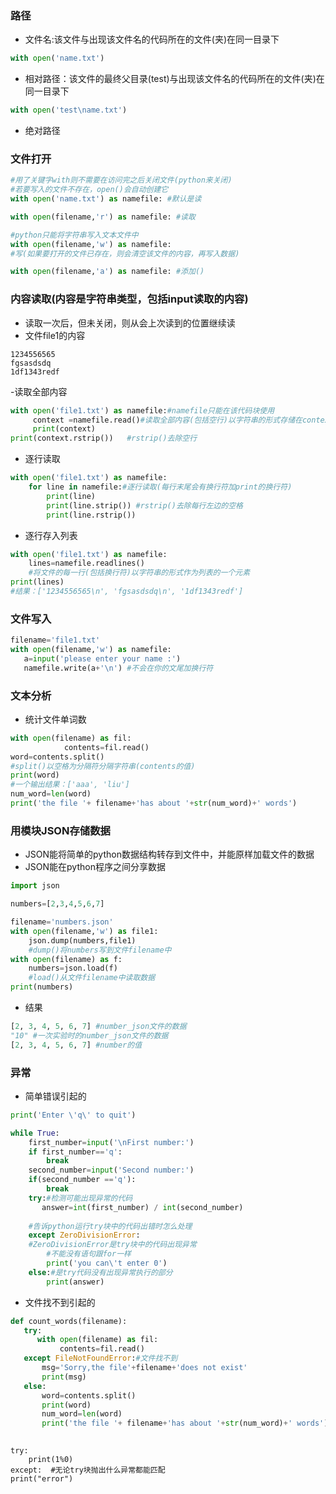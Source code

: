 
### 路径
- 文件名:该文件与出现该文件名的代码所在的文件(夹)在同一目录下
```python
with open('name.txt')
```
- 相对路径：该文件的最终父目录(test)与出现该文件名的代码所在的文件(夹)在同一目录下
```python
with open('test\name.txt')
```
- 绝对路径


### 文件打开
```python
#用了关键字with则不需要在访问完之后关闭文件(python来关闭)
#若要写入的文件不存在，open()会自动创建它
with open('name.txt') as namefile: #默认是读

with open(filename,'r') as namefile: #读取

#python只能将字符串写入文本文件中
with open(filename,'w') as namefile: 
#写(如果要打开的文件已存在，则会清空该文件的内容，再写入数据)

with open(filename,'a') as namefile: #添加()

```
 
 ### 内容读取(内容是字符串类型，包括input读取的内容)
 - 读取一次后，但未关闭，则从会上次读到的位置继续读
 - 文件file1的内容
 ```
1234556565
fgsasdsdq
1df1343redf
 ```
 -读取全部内容
 ```python
 with open('file1.txt') as namefile:#namefile只能在该代码块使用
      context =namefile.read()#读取全部内容(包括空行)以字符串的形式存储在context中
      print(context) 
print(context.rstrip())   #rstrip()去除空行
 ```
 - 逐行读取
```python
with open('file1.txt') as namefile:
    for line in namefile:#逐行读取(每行末尾会有换行符加print的换行符)
        print(line)
        print(line.strip()) #rstrip()去除每行左边的空格
        print(line.rstrip())
```
- 逐行存入列表
```python
with open('file1.txt') as namefile:
    lines=namefile.readlines()
    #将文件的每一行(包括换行符)以字符串的形式作为列表的一个元素   
print(lines)
#结果：['1234556565\n', 'fgsasdsdq\n', '1df1343redf']
```
 
 ### 文件写入
 ```python
filename='file1.txt'
with open(filename,'w') as namefile:
    a=input('please enter your name :')
    namefile.write(a+'\n') #不会在你的文尾加换行符
 ```
 

 
 ### 文本分析
 - 统计文件单词数
```python
with open(filename) as fil:
            contents=fil.read()
word=contents.split() 
#split()以空格为分隔符分隔字符串(contents的值)
print(word)
#一个输出结果：['aaa', 'liu']
num_word=len(word)
print('the file '+ filename+'has about '+str(num_word)+' words')            
```
### 用模块JSON存储数据
- JSON能将简单的python数据结构转存到文件中，并能原样加载文件的数据
- JSON能在python程序之间分享数据
```python
import json

numbers=[2,3,4,5,6,7]

filename='numbers.json'
with open(filename,'w') as file1:
    json.dump(numbers,file1)
    #dump()将numbers写到文件filename中
with open(filename) as f:
    numbers=json.load(f)
    #load()从文件filename中读取数据
print(numbers)   
```
- 结果
```python
[2, 3, 4, 5, 6, 7] #number_json文件的数据
"10" #一次实验时的number_json文件的数据
[2, 3, 4, 5, 6, 7] #number的值
```


### 异常
- 简单错误引起的
```python
print('Enter \'q\' to quit')

while True:
    first_number=input('\nFirst number:')
    if first_number=='q':
        break
    second_number=input('Second number:')
    if(second_number =='q'):
        break
    try:#检测可能出现异常的代码
       answer=int(first_number) / int(second_number)
       
    #告诉python运行try块中的代码出错时怎么处理   
    except ZeroDivisionError: 
    #ZeroDivisionError是try块中的代码出现异常
        #不能没有语句跟for一样
        print('you can\'t enter 0')
    else:#是try代码没有出现异常执行的部分    
        print(answer)
 ```
 - 文件找不到引起的
 ```python
 def count_words(filename):
    try:
       with open(filename) as fil:
            contents=fil.read()
    except FileNotFoundError:#文件找不到
        msg='Sorry,the file'+filename+'does not exist'
        print(msg)
    else:
        word=contents.split()
        print(word)
        num_word=len(word)
        print('the file '+ filename+'has about '+str(num_word)+' words')
       
 ```
```
try:
    print(1%0)
except:  #无论try块抛出什么异常都能匹配
print("error")
```
